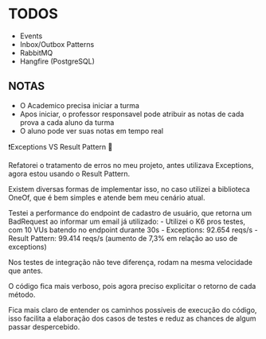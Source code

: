 # TODOS

- Events
- Inbox/Outbox Patterns
- RabbitMQ
- Hangfire (PostgreSQL)


## NOTAS

- O Academico precisa iniciar a turma
- Apos iniciar, o professor responsavel pode atribuir as notas de cada prova a cada aluno da turma
- O aluno pode ver suas notas em tempo real







❗Exceptions VS Result Pattern 🤔

Refatorei o tratamento de erros no meu projeto, antes utilizava Exceptions, agora estou usando o Result Pattern.

Existem diversas formas de implementar isso, no caso utilizei a biblioteca OneOf, que é bem simples e atende bem meu cenário atual.

Testei a performance do endpoint de cadastro de usuário, que retorna um BadRequest ao informar um email já utilizado:
    - Utilizei o K6 pros testes, com 10 VUs batendo no endpoint durante 30s
    - Exceptions: 92.654 reqs/s
    - Result Pattern: 99.414 reqs/s (aumento de 7,3% em relação ao uso de exceptions)

Nos testes de integração não teve diferença, rodam na mesma velocidade que antes.

O código fica mais verboso, pois agora preciso explicitar o retorno de cada método.

Fica mais claro de entender os caminhos possíveis de execução do código, isso facilita a elaboração dos casos de testes e reduz as chances de algum passar despercebido.


